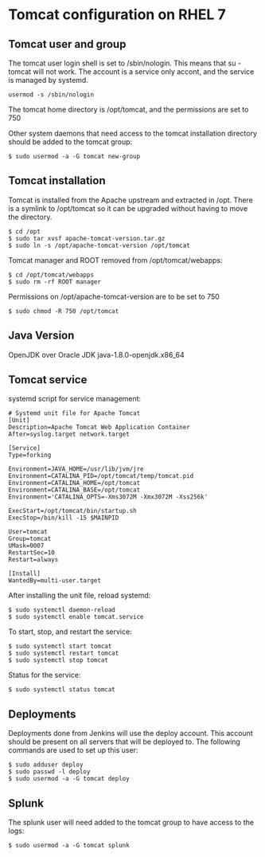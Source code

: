 Tomcat configuration on RHEL 7
==============================

## Tomcat user and group

The tomcat user login shell is set to /sbin/nologin.  This means that su - tomcat will not work.
The account is a service only accont, and the service is managed by systemd.

```
usermod -s /sbin/nologin
```

The tomcat home directory is /opt/tomcat, and the permissions are set to 750

Other system daemons that need access to the tomcat installation directory
should be added to the tomcat group:

```
$ sudo usermod -a -G tomcat new-group
```

## Tomcat installation

Tomcat is installed from the Apache upstream and extracted in /opt.  There is a symlink
to /opt/tomcat so it can be upgraded without having to move the directory.

```
$ cd /opt
$ sudo tar xvsf apache-tomcat-version.tar.gz
$ sudo ln -s /opt/apache-tomcat-version /opt/tomcat
```

Tomcat manager and ROOT removed from /opt/tomcat/webapps:

```
$ cd /opt/tomcat/webapps
$ sudo rm -rf ROOT manager
```

Permissions on /opt/apache-tomcat-version are to be set to 750

```
$ sudo chmod -R 750 /opt/tomcat
```

## Java Version

OpenJDK over Oracle JDK
java-1.8.0-openjdk.x86_64

## Tomcat service

systemd script for service management:

```
# Systemd unit file for Apache Tomcat
[Unit]
Description=Apache Tomcat Web Application Container
After=syslog.target network.target

[Service]
Type=forking

Environment=JAVA_HOME=/usr/lib/jvm/jre
Environment=CATALINA_PID=/opt/tomcat/temp/tomcat.pid
Environment=CATALINA_HOME=/opt/tomcat
Environment=CATALINA_BASE=/opt/tomcat
Environment='CATALINA_OPTS=-Xms3072M -Xmx3072M -Xss256k'

ExecStart=/opt/tomcat/bin/startup.sh
ExecStop=/bin/kill -15 $MAINPID

User=tomcat
Group=tomcat
UMask=0007
RestartSec=10
Restart=always

[Install]
WantedBy=multi-user.target
```

After installing the unit file, reload systemd:

```
$ sudo systemctl daemon-reload
$ sudo systemctl enable tomcat.service
```

To start, stop, and restart the service:

```
$ sudo systemctl start tomcat
$ sudo systemctl restart tomcat
$ sudo systemctl stop tomcat
```

Status for the service:

```
$ sudo systemctl status tomcat
```

## Deployments

Deployments done from Jenkins will use the deploy account.  This account should
be present on all servers that will be deployed to.  The following commands
are used to set up this user:

```
$ sudo adduser deploy
$ sudo passwd -l deploy
$ sudo usermod -a -G tomcat deploy
```

## Splunk

The splunk user will need added to the tomcat group to have access to the logs:

```
$ sudo usermod -a -G tomcat splunk
```
